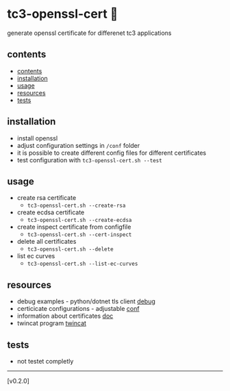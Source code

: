 <!-- omit in toc -->
# tc3-openssl-cert 🔐

generate openssl certificate for differenet tc3 applications

## contents
- [contents](#contents)
- [installation](#installation)
- [usage](#usage)
- [resources](#resources)
- [tests](#tests)

## installation

- install openssl
- adjust configuration settings in `/conf` folder
- it is possible to create different config files for different certificates
- test configuration with `tc3-openssl-cert.sh --test`

## usage

- create rsa certificate
  - `tc3-openssl-cert.sh --create-rsa`
- create ecdsa certificate
  - `tc3-openssl-cert.sh --create-ecdsa`
- create inspect certificate from configfile
  - `tc3-openssl-cert.sh --cert-inspect`
- delete all certificates
  - `tc3-openssl-cert.sh --delete`
- list ec curves
  - `tc3-openssl-cert.sh --list-ec-curves`

## resources

- debug examples - python/dotnet tls client [debug](debug/)
- certicicate configurations - adjustable [conf](conf/)
- information about certificates [doc](doc/)
- twincat program [twincat](twincat/)

## tests

- not testet completly

---
[v0.2.0]
